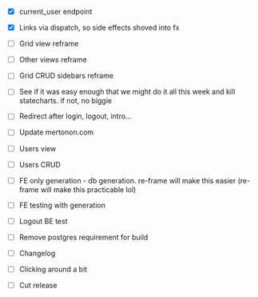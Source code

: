 - [x] current\_user endpoint
- [x] Links via dispatch, so side effects shoved into fx

- [ ] Grid view reframe
- [ ] Other views reframe

- [ ] Grid CRUD sidebars reframe
- [ ] See if it was easy enough that we might do it all this week and kill statecharts. if not, no biggie

- [ ] Redirect after login, logout, intro...
- [ ] Update mertonon.com

- [ ] Users view
- [ ] Users CRUD

- [ ] FE only generation - db generation. re-frame will make this easier (re-frame will make this practicable lol)
- [ ] FE testing with generation
- [ ] Logout BE test
- [ ] Remove postgres requirement for build

- [ ] Changelog
- [ ] Clicking around a bit
- [ ] Cut release
